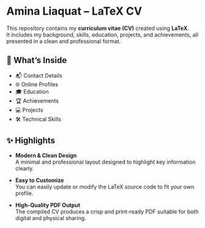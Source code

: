 # Amina Liaquat – LaTeX CV

This repository contains my **curriculum vitae (CV)** created using **LaTeX**.  
It includes my background, skills, education, projects, and achievements, all presented in a clean and professional format.

## 📝 What’s Inside

- 📬 Contact Details  
- 🌐 Online Profiles  
- 🎓 Education  
- 🏆 Achievements  
- 💻 Projects  
- 🛠️ Technical Skills

## ✨ Highlights

- **Modern & Clean Design**  
  A minimal and professional layout designed to highlight key information clearly.

- **Easy to Customize**  
  You can easily update or modify the LaTeX source code to fit your own profile.

- **High-Quality PDF Output**  
  The compiled CV produces a crisp and print-ready PDF suitable for both digital and physical sharing.

